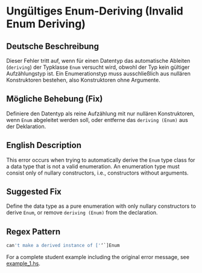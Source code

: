 # Ungültiges Enum-Deriving (Invalid Enum Deriving)

## Deutsche Beschreibung
Dieser Fehler tritt auf, wenn für einen Datentyp das automatische Ableiten (`deriving`) der Typklasse `Enum` versucht wird, obwohl der Typ kein gültiger Aufzählungstyp ist. Ein Enumerationstyp muss ausschließlich aus nullären Konstruktoren bestehen, also Konstruktoren ohne Argumente.

## Mögliche Behebung (Fix)
Definiere den Datentyp als reine Aufzählung mit nur nullären Konstruktoren, wenn `Enum` abgeleitet werden soll, oder entferne das `deriving (Enum)` aus der Deklaration.

## English Description
This error occurs when trying to automatically derive the `Enum` type class for a data type that is not a valid enumeration. An enumeration type must consist only of nullary constructors, i.e., constructors without arguments.

## Suggested Fix
Define the data type as a pure enumeration with only nullary constructors to derive `Enum`, or remove `deriving (Enum)` from the declaration.


## Regex Pattern
```python
can't make a derived instance of ['‘`]Enum
```

For a complete student example including the original error message, see [example_1.hs](./example_1.hs).
